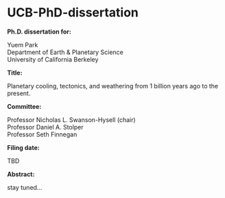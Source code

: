 # UCB-PhD-dissertation

**Ph.D. dissertation for:**

Yuem Park\
Department of Earth & Planetary Science\
University of California Berkeley

**Title:**

Planetary cooling, tectonics, and weathering from 1 billion years ago to the present.

**Committee:**

Professor Nicholas L. Swanson-Hysell (chair)\
Professor Daniel A. Stolper\
Professor Seth Finnegan

**Filing date:**

TBD

**Abstract:**

stay tuned...
